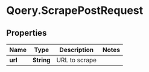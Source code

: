# Qoery.ScrapePostRequest

## Properties

Name | Type | Description | Notes
------------ | ------------- | ------------- | -------------
**url** | **String** | URL to scrape | 


